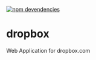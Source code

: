[![npm devendencies](https://david-dm.org/stoshiya/dropbox.png)](https://david-dm.org/stoshiya/dropbox)

dropbox
=======

Web Application for dropbox.com
